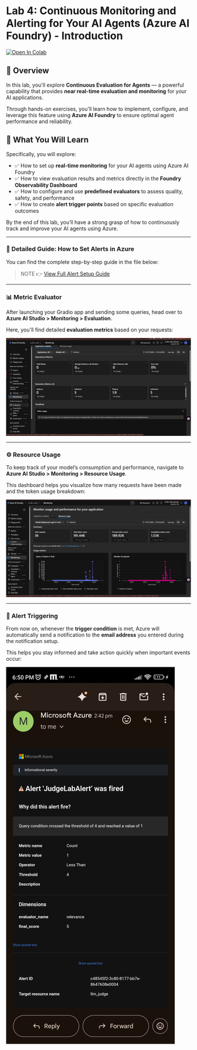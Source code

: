 # Lab 4: Continuous Monitoring and Alerting for Your AI Agents (Azure AI Foundry) - Introduction

[![Open In Colab](https://colab.research.google.com/assets/colab-badge.svg)](https://colab.research.google.com/github/sachin0034/hands_on_AI_introduction_to_AI_evaluations-4038348/blob/main/Lab-5%28Continuous_monitoring_alerting_and_monitoring_your_AI_agents%29/Continuously_Evaluate_your_AI_agents_Azure_AI_Foundry.ipynb)


## 🧠 Overview

In this lab, you'll explore **Continuous Evaluation for Agents** — a powerful capability that provides **near real-time evaluation and monitoring** for your AI applications. 

Through hands-on exercises, you'll learn how to implement, configure, and leverage this feature using **Azure AI Foundry** to ensure optimal agent performance and reliability.

## 📘 What You Will Learn

Specifically, you will explore:

- ✅ How to set up **real-time monitoring** for your AI agents using Azure AI Foundry
- ✅ How to view evaluation results and metrics directly in the **Foundry Observability Dashboard**
- ✅ How to configure and use **predefined evaluators** to assess quality, safety, and performance
- ✅ How to create **alert trigger points** based on specific evaluation outcomes

By the end of this lab, you’ll have a strong grasp of how to continuously track and improve your AI agents using Azure.

---

### 📘 Detailed Guide: How to Set Alerts in Azure

You can find the complete step-by-step guide in the file below:

> NOTE 👉 [View Full Alert Setup Guide](./How%20to%20Set%20Alert%20ReadMe/Readme.md)

---

### 📊 Metric Evaluator

After launching your Gradio app and sending some queries, head over to  
**Azure AI Studio > Monitoring > Evaluation**.

Here, you'll find detailed **evaluation metrics** based on your requests:

![Metric Evaluator](./images/img-1.png)

---

### ⚙️ Resource Usage

To keep track of your model’s consumption and performance, navigate to  
**Azure AI Studio > Monitoring > Resource Usage**.

This dashboard helps you visualize how many requests have been made and the token usage breakdown:

![Resource Usage](./images/img-2.png)

---

### 🚨 Alert Triggering

From now on, whenever the **trigger condition** is met, Azure will automatically send a notification to the **email address** you entered during the notification setup.

This helps you stay informed and take action quickly when important events occur:
  
![Alert Triggered - View 2](./images/result.jpg)



